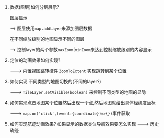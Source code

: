 1. 数据(图层)如何分层展示?

   图层显示

   --> 图层使用`map.addLayer`来添加图层数据

   在不同缩放级别的地图显示不同的图层

   --> 控制layer的两个参数`maxZoom`|`minZoom`来达到控制缩放级别的内容显示



2. 定位的动画效果如何实现? 

   ---> 内置视图跳转控件 `ZoomToExtent` 实现跳转到某个位置



3. 如何实现 不同类型的地图切换的(不同的layer?)

   ---> `TileLayer.setVisible(boolean)` 来控制不同类型的地图的显隐



4. 如何实现点击地图某个位置然后出现一个点,然后地图就给出具体经纬度坐标

   ---> `map.on('click',(event:{coordinate})=>{})`事件获取



5. 如何实现航迹动画效果? 如果显示的数据类似导航效果要怎么实现
   ---> 历史轨迹
